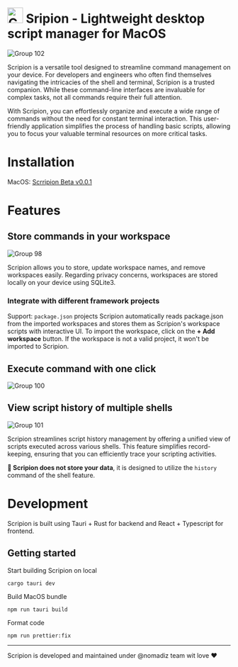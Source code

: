 # <img width="35" alt="Group 97" src="https://github.com/nomadiz/scripion/assets/56880684/c097d4fe-386a-4c33-a280-e92f7308c852"> Sripion - Lightweight desktop script manager for MacOS

![Group 102](https://github.com/nomadiz/scripion/assets/56880684/89ca0b74-ac85-4d89-b6b0-43310babb9db)


Scripion is a versatile tool designed to streamline command management on your device. For developers and engineers who often find themselves navigating the intricacies of the shell and terminal, Scripion is a trusted companion. While these command-line interfaces are invaluable for complex tasks, not all commands require their full attention.

With Scripion, you can effortlessly organize and execute a wide range of commands without the need for constant terminal interaction. This user-friendly application simplifies the process of handling basic scripts, allowing you to focus your valuable terminal resources on more critical tasks.

# Installation
MacOS: [Scrripion Beta v0.0.1](https://github.com/nomadiz/scripion/releases/download/beta-v0.0.1/Scripion_beta_0.0.1_aarch64.dmg)

# Features
## Store commands in your workspace
![Group 98](https://github.com/nomadiz/scripion/assets/56880684/13835986-a107-4935-a04e-1e7326874e50)

Scripion allows you to store, update workspace names, and remove workspaces easily. Regarding privacy concerns, workspaces are stored locally on your device using SQLite3. 
### Integrate with different framework projects
Support: `package.json` projects
Scripion automatically reads package.json from the imported workspaces and stores them as Scripion's workspace scripts with interactive UI. To import the workspace, click on the **+ Add workspace** button. If the workspace is not a valid project, it won't be imported to Scripion.
## Execute command with one click
![Group 100](https://github.com/nomadiz/scripion/assets/56880684/05d4d7e1-28cd-4e43-bff0-3b6c7e18aef8)

## View script history of multiple shells
![Group 101](https://github.com/nomadiz/scripion/assets/56880684/341af1f2-a51c-4d1f-a305-1b38c8cf03ef)

Scripion streamlines script history management by offering a unified view of scripts executed across various shells. This feature simplifies record-keeping, ensuring that you can efficiently trace your scripting activities.

**📝 Scripion does not store your data**, it is designed to utilize the `history` command of the shell feature.

# Development
Scripion is built using Tauri + Rust for backend and React + Typescript for frontend.
## Getting started
Start building Scripion on local
```
cargo tauri dev
```
Build MacOS bundle
```
npm run tauri build
```
Format code
```
npm run prettier:fix
```
---------------------------
Scripion is developed and maintained under @nomadiz team wit love ❤️
